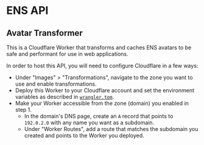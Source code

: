 # ENS API

## Avatar Transformer

This is a Cloudflare Worker that transforms and caches ENS avatars to be safe and performant for use in web applications.

In order to host this API, you will need to configure Cloudflare in a few ways:

- Under "Images" > "Transformations", navigate to the zone you want to use and enable transformations.
- Deploy this Worker to your Cloudflare account and set the environment variables as described in [`wrangler.tom`](./wrangler.toml).
- Make your Worker accessible from the zone (domain) you enabled in step 1.
  - In the domain's DNS page, create an `A` record that points to `192.0.2.0` with any name you want as a subdomain.
  - Under "Worker Routes", add a route that matches the subdomain you created and points to the Worker you deployed.
